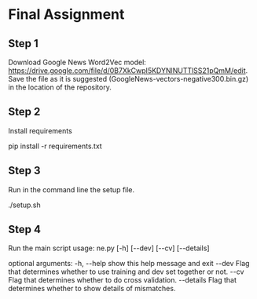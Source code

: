 # Final Assignment

## Step 1
Download Google News Word2Vec model: https://drive.google.com/file/d/0B7XkCwpI5KDYNlNUTTlSS21pQmM/edit. Save the file as it is suggested (GoogleNews-vectors-negative300.bin.gz) in the location of the repository.

## Step 2
Install requirements

pip install -r requirements.txt

## Step 3
Run in the command line the setup file.

./setup.sh

## Step 4
Run the main script 
usage: ne.py [-h] [--dev] [--cv] [--details]

optional arguments:
  -h, --help  show this help message and exit
  --dev       Flag that determines whether to use training and dev set
              together or not.
  --cv        Flag that determines whether to do cross validation.
  --details   Flag that determines whether to show details of mismatches.
